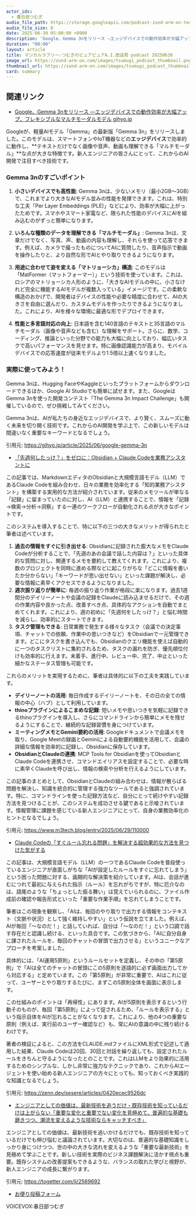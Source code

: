```yaml
---
actor_ids:
  - 春日部つむぎ
audio_file_path: https://storage.googleapis.com/podcast-zund-arm-on-tech/audio/マジカルラブリー☆つむぎのピュアピュアA.I.放送局_podcast_20250630.mp3
audio_file_size: 0
date: 2025-06-30 05:00:00 +0900
description: 'Google、Gemma 3nをリリース ―エッジデバイスでの動作効率が大幅アップ、フレキシブルなマルチモーダルモデル  gihyo.jp、「先週何したっけ？」をゼロに：Obsidian + Claude Codeを業務アシスタントに、Claude Codeの「すぐルール忘れる問題」を解決する超効果的な方法を見つけた気がする、エンジニアとしての価値は、最新技術を追うだけ・既存技術を知っているだけは上がらない「重要な変化と重要でない変化を見極めて、普遍的な基礎も磨きつつ、潮流を変えるような技術ならキャッチすべき」'
duration: "00:00"
layout: article
title: マジカルラブリー☆つむぎのピュアピュアA.I.放送局 podcast 20250630
image_url: https://zund-arm-on.com/images/tsumugi_podcast_thumbnail.png
thumbnail_url: https://zund-arm-on.com/images/tsumugi_podcast_thumbnail.png
card: summary
---
```


## 関連リンク


- [Google、Gemma 3nをリリース ―エッジデバイスでの動作効率が大幅アップ、フレキシブルなマルチモーダルモデル  gihyo.jp](https://gihyo.jp/article/2025/06/google-gemma-3n)  


Googleが、軽量AIモデル「Gemma」の最新版「Gemma 3n」をリリースしました。このモデルは、スマートフォンやIoT機器などの**エッジデバイス**で効率的に動作し、**テキストだけでなく画像や音声、動画も理解できる「マルチモーダル」**な点が大きな特徴です。新人エンジニアの皆さんにとって、これからのAI開発で注目すべき技術です。

### Gemma 3nのすごいポイント

1.  **小さいデバイスでも高性能**:
    Gemma 3nは、少ないメモリ（最小2GB～3GB）で、これまでより大きなAIモデル並みの性能を発揮できます。これは、特別な工夫「Per Layer Embeddings (PLE)」などにより、効率が大幅に上がったためです。スマホやスマート家電など、限られた性能のデバイスにAIを組み込むのがずっと簡単になります。

2.  **いろんな種類のデータを理解できる「マルチモーダル」**:
    Gemma 3nは、文章だけでなく、写真、声、動画の内容も理解し、それらを使って応答できます。例えば、カメラで撮ったものについてAIに質問したり、音声指示で動画を操作したりと、より自然な形でAIとやり取りできるようになります。

3.  **用途に合わせて姿を変える「マトリョーシカ」構造**:
    このモデルは「MatFormer（マットフォーマー）」という技術を使っています。これは、ロシアのマトリョーシカ人形のように、「大きなAIモデルの中に、小さなけれど完全に機能するAIモデルが複数入っている」イメージです。この柔軟な構造のおかげで、開発者はデバイスの性能や必要な精度に合わせて、AIの大きさを自由に選んだり、カスタムモデルを作ったりできるようになりました。これにより、AIを様々な環境に最適な形でデプロイできます。

4.  **性能と多言語対応の向上**:
    日本語を含む140言語のテキストと35言語のマルチモーダル（画像や音声なども含む）な理解をサポート。さらに、数学、コーディング、推論といった分野での能力も大幅に向上しており、幅広いタスクで高いパフォーマンスを見せます。特に画像認識能力が高まり、モバイルデバイスでの応答速度が従来モデルより1.5倍以上速くなりました。

### 実際に使ってみよう！

Gemma 3nは、Hugging FaceやKaggleといったプラットフォームからダウンロードできるほか、Google AI Studioでも簡単に試せます。また、GoogleはGemma 3nを使った開発コンテスト「The Gemma 3n Impact Challenge」も開催しているので、ぜひ挑戦してみてください。

Gemma 3nは、AIが私たちの身近なエッジデバイスで、より賢く、スムーズに動く未来を切り開く技術です。これからのAI開発を学ぶ上で、この新しいモデルは間違いなく重要なキーワードとなるでしょう。

引用元: https://gihyo.jp/article/2025/06/google-gemma-3n


- [「先週何したっけ？」をゼロに：Obsidian + Claude Codeを業務アシスタントに](https://www.m3tech.blog/entry/2025/06/29/110000)  


この記事では、MarkdownエディタのObsidianと大規模言語モデル（LLM）であるClaude Codeを組み合わせ、日々の業務を効率化する「知的業務アシスタント」を構築する実用的な方法が紹介されています。従来のメモツールが単なる「記録」に留まっていたのに対し、AI（LLM）と連携することで、情報を「記録→検索→分析→洞察」する一連のワークフローが自動化される点が大きなポイントです。

このシステムを導入することで、特に以下の三つの大きなメリットが得られたと筆者は述べています。
1.  **過去の情報をすぐに引き出せる**: Obsidianに記録された膨大なメモをClaude Codeが分析することで、「先週のあの会議で話した内容は？」といった具体的な質問に対し、関連するメモを要約して教えてくれます。これにより、複数のプロジェクトを同時に進める際などに起こりがちな「どこに情報を書いたか分からない」「キーワードが思い出せない」といった課題が解決し、必要な情報に素早くアクセスできるようになりました。
2.  **週次振り返りが簡単に**: 毎週の振り返り作業が格段に楽になります。過去1週間分のデイリーノートや会議の記録をClaudeに読み込ませるだけで、その週の作業内容や良かった点、改善すべき点、具体的なアクションを自動でまとめてくれます。これにより、週の初めに「先週何をしたっけ？」と悩む時間を減らし、効率的にスタートできます。
3.  **タスク管理もできる**: 日常業務で発生する様々なタスク（会議での決定事項、チャットでの依頼、作業中の思いつきなど）をObsidianで一元管理できます。どこにタスクを書き込んでも、Obsidianのクエリ機能を使えば自動的に一つのタスクリストに集約されるため、タスクの漏れを防ぎ、優先順位付けも効率的に行えます。未着手、進行中、レビュー中、完了、中止といった細かなステータス管理も可能です。

これらのメリットを実現するために、筆者は具体的に以下の工夫を実践しています。
*   **デイリーノートの活用**: 毎日作成するデイリーノートを、その日の全ての情報の中心（ハブ）として利用しています。
*   **thinoプラグインによるこまめな記録**: 短いメモや思いつきを気軽に記録できるthinoプラグインを導入し、さらにコマンドラインから簡単にメモを残せるようにすることで、継続的な記録習慣を身につけています。
*   **ミーティングメモとGemini要約の活用**: Googleドキュメントで会議メモを取り、Google Meetの録画とGeminiによる自動要約機能を活用して、会議の詳細な情報を効率的に記録し、Obsidianに保存しています。
*   **ObsidianとClaudeの連携**: MCP Tools for Obsidianを使ってObsidianとClaude Codeを連携させ、コマンドエイリアスを設定することで、必要な時に素早くClaudeを呼び出し、情報の検索や分析を行えるようにしています。

この記事のまとめとして、ObsidianとClaudeの組み合わせは、情報が散らばる問題を解決し、知識を統合的に管理する強力なツールであると強調されています。特に、コマンドラインを使った記録方法など、自分にとって続けやすい記録方法を見つけることが、このシステムを成功させる鍵であると示唆されています。情報管理に課題を感じている新人エンジニアにとって、自身の業務効率化のヒントとなるでしょう。

引用元: https://www.m3tech.blog/entry/2025/06/29/110000


- [Claude Codeの「すぐルール忘れる問題」を解決する超効果的な方法を見つけた気がする](https://zenn.dev/sesere/articles/0420ecec9526dc)  


この記事は、大規模言語モデル（LLM）の一つであるClaude Codeを普段使っているエンジニアが直面しがちな「AIが設定したルールをすぐに忘れてしまう」という困った問題に対する、画期的な解決策を紹介しています。AIは、会話が進むにつれて最初に与えられた指示（ルール）を忘れがちですが、特に厄介なのは、語尾のような「ちょっとした振る舞い」は覚えていられるのに、ファイル作成前の確認や報告形式といった「重要な作業手順」を忘れてしまうことです。

筆者はこの現象を観察し、「AIは、毎回のやり取りで出力する情報をコンテキスト（文脈や状況）として強く維持しやすい」という仮説を立てました。例えば、AIが毎回「〜なのだ！」と話していれば、自分は「〜なのだ！」という口調で話す存在だと認識し続ける、といった具合です。この気づきから、「AIに自分自身に課されたルールを、毎回のチャットの冒頭で出力させる」というユニークなアプローチを考案しました。

具体的には、「AI運用5原則」というルールセットを定義し、その中の「第5原則」で「AIは全てのチャットの冒頭にこの5原則を逐語的に必ず画面出力してから対応する」と定めています。この「第5原則」が非常に重要で、AIはこれに従って、ユーザーとやり取りするたびに、まずこの5原則全体を画面に表示します。

この仕組みのポイントは「再帰性」にあります。AIが5原則を表示するという行動そのものが、毎回「第5原則」によって促されるため、「ルールを表示する」という指示自体をAIが忘れることがなくなります。これにより、他の4つの重要な原則（例えば、実行前のユーザー確認など）も、常にAIの意識の中に残り続けるわけです。

著者の検証によると、この方法をCLAUDE.mdファイルにXML形式で記述して適用した結果、Claude Codeは20回、30回と対話を繰り返しても、設定されたルールをきちんと守るようになったとのことです。これはLLMをより効果的に活用するためのシンプルな、しかし非常に強力なテクニックであり、これからAIエージェントを使い始める新人エンジニアの方々にとっても、知っておくべき実践的な知識となるでしょう。

引用元: https://zenn.dev/sesere/articles/0420ecec9526dc


- [エンジニアとしての価値は、最新技術を追うだけ・既存技術を知っているだけは上がらない「重要な変化と重要でない変化を見極めて、普遍的な基礎も磨きつつ、潮流を変えるような技術ならキャッチすべき」](https://togetter.com/li/2569692)  


エンジニアとしての価値は、最新技術を追いかけるだけでも、既存技術を知っているだけでも伸び悩むと議論されています。大切なのは、普遍的な基礎知識をしっかり身につけつつ、世の中の大きな流れを変えるような「重要な最新技術」を見極めて学ぶことです。新しい技術を実際のビジネス課題解決に活かす視点も重要。既存システムの改善提案もできるような、バランスの取れた学びと視野が、新人エンジニアの成長に繋がります。

引用元: https://togetter.com/li/2569692



- [お便り投稿フォーム](https://forms.gle/ffg4JTfqdiqK62qf9)

VOICEVOX:春日部つむぎ
